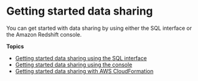 # Getting started data sharing<a name="getting-started-datashare"></a>

You can get started with data sharing by using either the SQL interface or the Amazon Redshift console\.

**Topics**
+ [Getting started data sharing using the SQL interface](getting-started-datashare-sql.md)
+ [Getting started data sharing using the console](getting-started-datashare-console.md)
+ [Getting started data sharing with AWS CloudFormation](data-sharing-within-account-CF.md)